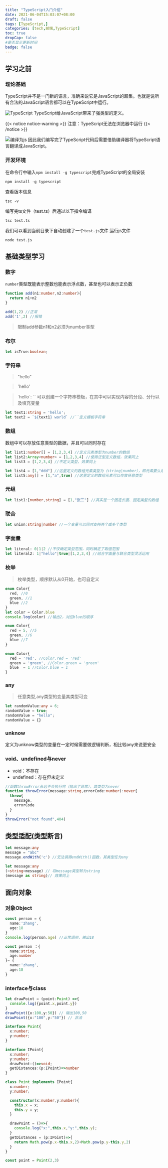 ```yaml
---
title: "TypeScript入门介绍"
date: 2021-06-04T15:03:07+08:00
draft: false
tags: [TypeScript,]  
categories: [tech,前端,TypeScript]
toc: true
dropCap: false
#是否显示更新时间
badge: false
---
```


## 学习之前
### 理论基础
TypeScript并不是一门新的语言，准确来说它是JavaScript的超集。也就是说所有合法的JavaScript语言都可以在TypeScript中运行。

![](/images/2021/06/typescript.png 'TypeScript')
TypeScript给JavaScript带来了强类型的定义。

{{< notice notice-warning >}}
注意：TypeScript无法在浏览器中运行
{{< /notice >}}

![](/images/2021/06/编译.png '编译为js')
因此我们编写完了TypeScript代码后需要借助编译器将TypeScript语言翻译成JavaScript。

### 开发环境
在命令行中输入`npm install -g typescript`完成TypeScript的全局安装
```
npm install -g typescript
```

查看版本信息
```
tsc -v
```
编写完ts文件（test.ts）后通过以下指令编译
```
tsc test.ts
```
我们可以看到当前目录下自动创建了一个`test.js`文件
运行js文件
```
node test.js
```

## 基础类型学习
### 数字
`number`类型既能表示整数也能表示浮点数，甚至也可以表示正负数

```ts
function add(n1:number,n2:number){
  return n1+n2
}

add(1,2) //正常
add('1',2) //报错
```
> 限制add参数n1和n2必须为number类型
### 布尔
```ts
let isTrue:boolean;
```

### 字符串
> "hello" 

> 'hello' 

> \`hello\`: \`\` 可以创建一个字符串模板，在其中可以实现内容的分段、分行以及填充变量

```ts
let text1:string = 'hello';
let text2 = `${text1} world` //``定义模板字符串
```
### 数组
数组中可以存放任意类型的数据，并且可以同时存在
```ts
let list1:number[] = [1,2,3,4] //定义元素类型为number的数组
let list2:Array<number> = [1,2,3,4] //使用泛型定义数组，效果同上
let list3 = [1,2,3,4] //不定义类型，效果同上

let list4 = [1,"ddd"] //这里定义的数组元素类型为（string|number），即元素要么是数字要么是字符串
let list5:any[] = [1,"a",true] //这里定义的数组元素可以存放任意类型
```
### 元组
```ts
let list1:[number,string] = [1,"张三"] //其实是一个固定长度、固定类型的数组
```
### 联合
```ts
let union:string|number //一个变量可以同时支持两个或多个类型
```
### 字面量
```ts
let literal: 0|1|2 //不仅确定类型范围，同时确定了取值范围
let literal2: 1|"hello"|true|[1,2,3,4] //结合字面量与联合类型灵活运用
```
### 枚举
> 枚举类型，顺序默认从0开始，也可自定义
```ts
enum Color{
  red, //0
  green, //1
  blue //2
}
let color = Color.blue
console.log(color) //输出2，对应blue的顺序
```

```ts
enum Color{
  red = 5, //5
  green, //6
  blue //7
}
```
```ts
enum Color{
  red = 'red', //Color.red = 'red'
  green = 'green', //Color.green = 'green'
  blue  = 1 //Color.blue = 1
}
```
### any
> 任意类型,any类型的变量其类型可变
```ts
let randomValue:any = 6;
randomValue = true;
randomValue = "hello";
randomValue = {}
```
### unknow
定义为unknow类型的变量在一定时候需要做逻辑判断，相比较any来说更安全
### void、undefined与never
- void：不存在
- undefined：存在但未定义

```ts
//函数throwError永远不会执行完（抛出了异常），其类型为never
function throwError(message:string,errorCode:number):never{
  throw{
    message,
    errorCode
  }
}
throwError("not found",404)
```
## 类型适配(类型断言)
```ts
let message:any
message = "abc"
message.endWith('c') //无法调用endWith()函数，其类型任为any
```

```ts
let message:any
(<string>message) // 将message类型转为string
(message as string)// 效果同上
```

## 面向对象
### 对象Object
```ts
const person = {
  name:'zhang',
  age:18
}
console.log(person.age) //正常调用，输出18
```
```ts
const person ：{
  name:string,
  age:number
}= {
  name:'zhang',
  age:18
}
```
### interface与class
```ts
let drawPoint = (point:Point) =>{
  console.log({point.x,point.y})
}
drawPoint({x:100,y:50}) // 输出100,50
drawPoint({x:"100",y:"50"}) // 非法

interface Point{
  x:number;
  y:number;
}
```

```ts
interface IPoint{
  x:number;
  y:number;
  drawPoint:()=>void;
  getDistances:(p:IPoint)=>number
}

class Point implements IPoint{
  x:number;
  y:number;

  constructor(x:number,y:number){
    this.x = x;
    this.y = y;
  }

  drawPoint = ()=>{
    console.log("x:",this.x,"y:",this.y);
  }
  getDistances = (p:IPoint)=>{
    return Math.pow(p.x-this.x,2)+Math.pow(p.y-this.y,2)
  }
}

const point = Point(2,3)
```

